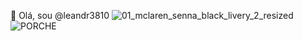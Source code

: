 👋 Olá, sou @leandr3810
![01_mclaren_senna_black_livery_2_resized](https://github.com/user-attachments/assets/37df449d-7588-4553-8aff-7c73088b3eb6)
![PORCHE](https://github.com/user-attachments/assets/474fd3aa-7bd0-49af-a7da-04201bff8edc)


